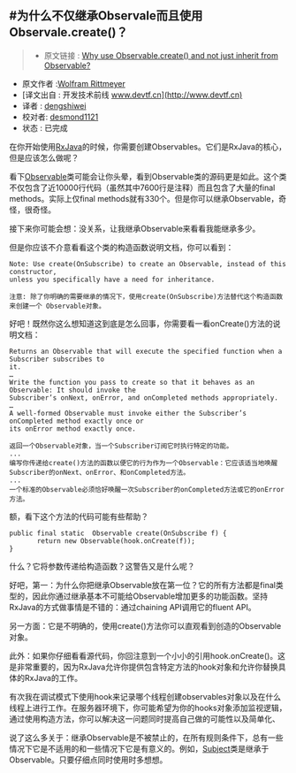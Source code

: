 #为什么不仅继承Observale而且使用Observale.create()？
---

> * 原文链接 : [Why use Observable.create() and not just inherit from Observable?](http://www.grokkingandroid.com/why-use-observable-create-and-not-just-inherit-from-observable/?utm_source=Android+Weekly&utm_campaign=553bcbfc02-Android_Weekly_174&utm_medium=email&utm_term=0_4eb677ad19-553bcbfc02-337955857)
* 原文作者 :[Wolfram Rittmeyer](http://www.grokkingandroid.com/author/writtmeyer/)
* [译文出自 :  开发技术前线 www.devtf.cn](http://www.devtf.cn)
* 译者 : [dengshiwei](https://github.com/dengshiwei) 
* 校对者: [desmond1121](https://github.com/desmond1121)
* 状态 :  已完成

在你开始使用[RxJava](https://github.com/ReactiveX/RxJava/wiki)的时候，你需要创建Observables。它们是RxJava的核心，但是应该怎么做呢？

看下[Observable](http://reactivex.io/RxJava/javadoc/rx/Observable.html)类可能会让你头晕，看到Observable类的源码更是如此。这个类不仅包含了近10000行代码（虽然其中7600行是注释）而且包含了大量的final methods。实际上仅final methods就有330个。但是你可以继承Observable，奇怪，很奇怪。

接下来你可能会想：没关系，让我继承Observable来看看我能继承多少。

但是你应该不介意看看这个类的构造函数说明文档，你可以看到：

	Note: Use create(OnSubscribe) to create an Observable, instead of this constructor,
	unless you specifically have a need for inheritance.

	注意: 除了你明确的需要继承的情况下，使用create(OnSubscribe)方法替代这个构造函数来创建一个 Observable对象。

好吧！既然你这么想知道这到底是怎么回事，你需要看一看onCreate()方法的说明文档：

	Returns an Observable that will execute the specified function when a Subscriber subscribes to
	it.
	…
	Write the function you pass to create so that it behaves as an Observable: It should invoke the
	Subscriber’s onNext, onError, and onCompleted methods appropriately.
	…
	A well-formed Observable must invoke either the Subscriber’s onCompleted method exactly once or
	its onError method exactly once.

	返回一个Observable对象，当一个Subscriber订阅它时执行特定的功能。
	...
	编写你传递给create()方法的函数以便它的行为作为一个Observable：它应该适当地唤醒Subscriber的onNext、onError、和onCompleted方法。
	...
	一个标准的Observable必须恰好唤醒一次Subscriber的onCompleted方法或它的onError方法。

额，看下这个方法的代码可能有些帮助？

	public final static  Observable create(OnSubscribe f) {
		   return new Observable(hook.onCreate(f));
	}

什么？它将参数传递给构造函数？这警告又是什么呢？

好吧，第一：为什么你把继承Observable放在第一位？它的所有方法都是final类型的，因此你通过继承基本不可能给Observable增加更多的功能函数。坚持RxJava的方式做事情是不错的：通过chaining API调用它的fluent API。

另一方面：它是不明确的，使用create()方法你可以直观看到创造的Observable对象。

此外：如果你仔细看看源代码，你回注意到一个小小的引用hook.onCreate()。这是非常重要的，因为RxJava允许你提供包含特定方法的hook对象和允许你替换具体的RxJava的工作。

有次我在调试模式下使用hook来记录哪个线程创建observables对象以及在什么线程上进行工作。在服务器环境下，你可能希望为你的hooks对象添加监视逻辑，通过使用构造方法，你可以解决这一问题同时提高自己做的可能性以及简单化、

说了这么多关于：继承Observable是不被禁止的，在所有规则条件下，总有一些情况下它是不适用的和一些情况下它是有意义的。例如，[Subject](http://reactivex.io/RxJava/javadoc/rx/subjects/Subject.html)类是继承于Observable。只要仔细点同时使用时多想想。